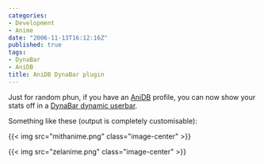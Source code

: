 ```yaml
---
categories:
- Development
- Anime
date: "2006-11-13T16:12:16Z"
published: true
tags:
- DynaBar
- AniDB
title: AniDB DynaBar plugin
---
```


Just for random phun, if you have an [AniDB](http://anidb.net/) profile,
you can now show your stats off in a [DynaBar dynamic
userbar](/projects/dynabar/).

Something like these (output is completely customisable):

{{< img src="mithanime.png" class="image-center" >}}

{{< img src="zelanime.png" class="image-center" >}}
